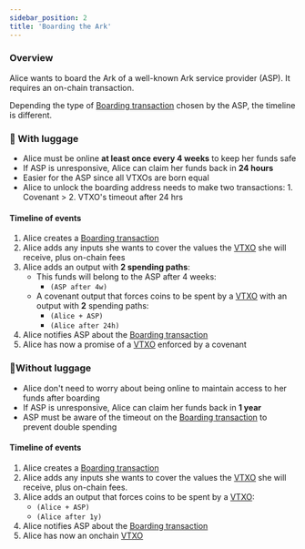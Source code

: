 ```yaml
---
sidebar_position: 2
title: 'Boarding the Ark'
---
```


### Overview

Alice wants to board the Ark of a well-known Ark service provider (ASP). It requires an on-chain transaction.

Depending the type of [Boarding transaction](./nomenclature#boarding-transaction) chosen by the ASP, the timeline is different.

### 🧳 With luggage

- Alice must be online **at least once every 4 weeks** to keep her funds safe
- If ASP is unresponsive, Alice can claim her funds back in **24 hours**
- Easier for the ASP since all VTXOs are born equal
- Alice to unlock the boarding address needs to make two transactions: 1. Covenant > 2. VTXO's timeout after 24 hrs

#### Timeline of events

1. Alice creates a [Boarding transaction](./nomenclature#with-luggage)
2. Alice adds any inputs she wants to cover the values the [VTXO](./nomenclature#vtxo-1) she will receive, plus on-chain fees
3. Alice adds an output with **2 spending paths**:
   - This funds will belong to the ASP after 4 weeks:
     - `(ASP after 4w)`
   - A covenant output that forces coins to be spent by a [VTXO](./nomenclature#vtxo) with an output with **2** spending paths:
     - `(Alice + ASP)`
     - `(Alice after 24h)`
4. Alice notifies ASP about the [Boarding transaction](./nomenclature#with-luggage)
5. Alice has now a promise of a [VTXO](./nomenclature#vtxo-1) enforced by a covenant

### 🎒Without luggage

- Alice don't need to worry about being online to maintain access to her funds after boarding
- If ASP is unresponsive, Alice can claim her funds back in **1 year**
- ASP must be aware of the timeout on the [Boarding transaction](./nomenclature#with-luggage) to prevent double spending

#### Timeline of events

1. Alice creates a [Boarding transaction](./nomenclature#without-luggage)
2. Alice adds any inputs she wants to cover the values the [VTXO](./nomenclature#vtxo-1) she will receive, plus on-chain fees.
3. Alice adds an output that forces coins to be spent by a [VTXO](./nomenclature#vtxo):
   - `(Alice + ASP)`
   - `(Alice after 1y)`
4. Alice notifies ASP about the [Boarding transaction](./nomenclature#withput-luggage)
5. Alice has now an onchain [VTXO](./nomenclature#vtxo-1)
